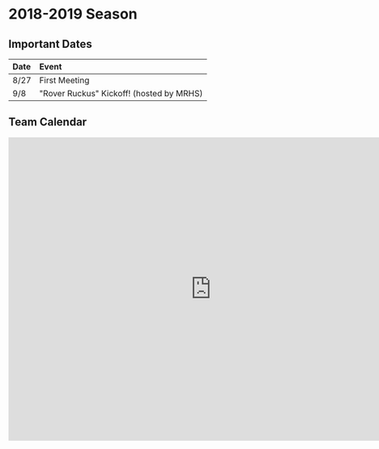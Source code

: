 # 2018-2019 Season 

## Important Dates

  Date | Event 
:------|:-------
  8/27 | First Meeting
   9/8 | "Rover Ruckus" Kickoff! (hosted by MRHS) 

## Team Calendar

<iframe src="https://calendar.google.com/calendar/embed?height=600&amp;wkst=1&amp;bgcolor=%23FFFFFF&amp;src=adams12.org_ph7uf4cpamdfbeai2psbh8h1a4%40group.calendar.google.com&amp;color=%232F6309&amp;ctz=America%2FDenver" style="border-width:0" width="800" height="600" frameborder="0" scrolling="no"></iframe>
